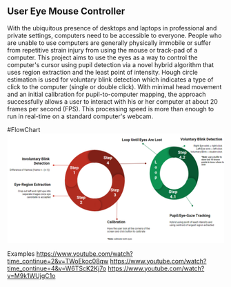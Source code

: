 ## User Eye Mouse Controller
With the ubiquitous presence of desktops and laptops in professional and private settings, computers need to be accessible to everyone.  People who are unable to use computers are generally physically immobile or suffer from repetitive strain injury from using the mouse or track-pad of a computer.  This project aims to use the eyes as a way to control the computer's cursor using pupil detection via a novel hybrid algorithm that uses region extraction and the least point of intensity.  Hough circle estimation is used for voluntary blink detection which indicates a type of click to the computer (single or double click).  With minimal head movement and an initial calibration for pupil-to-computer mapping, the approach successfully allows a user to interact with his or her computer at about 20 frames per second (FPS).  This processing speed is more than enough to run in real-time on a standard computer's webcam.    

#FlowChart
![AltText](Misc/flowchart.PNG)

Examples
https://www.youtube.com/watch?time_continue=2&v=TWoEkoc08qw
https://www.youtube.com/watch?time_continue=4&v=W6TScK2Kj7o
https://www.youtube.com/watch?v=M9k1WUjgC1o
